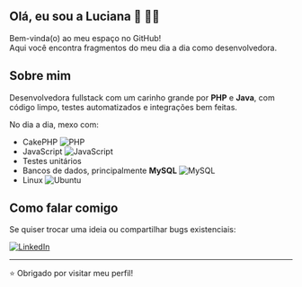 ## Olá, eu sou a Luciana 👋 👩‍💻

Bem-vinda(o) ao meu espaço no GitHub!  
Aqui você encontra fragmentos do meu dia a dia como desenvolvedora.

## Sobre mim

Desenvolvedora fullstack com um carinho grande por **PHP** e **Java**, com  código limpo, testes automatizados e integrações bem feitas.

No dia a dia, mexo com:
- CakePHP ![PHP](https://img.shields.io/badge/php-%23777BB4.svg?&logo=php&logoColor=white)
- JavaScript ![JavaScript](https://img.shields.io/badge/JavaScript-F7DF1E?logo=javascript&logoColor=000)
- Testes unitários
- Bancos de dados, principalmente **MySQL** ![MySQL](https://img.shields.io/badge/MySQL-4479A1?logo=mysql&logoColor=fff)
- Linux ![Ubuntu](https://img.shields.io/badge/Ubuntu-E95420?logo=ubuntu&logoColor=white)

## Como falar comigo

Se quiser trocar uma ideia ou compartilhar bugs existenciais:

[![LinkedIn](https://custom-icon-badges.demolab.com/badge/LinkedIn-0A66C2?logo=linkedin-white&logoColor=fff)](https://www.linkedin.com/in/luciana-bonow-puccinelli-66006424a/)

---

⭐ Obrigado por visitar meu perfil!
